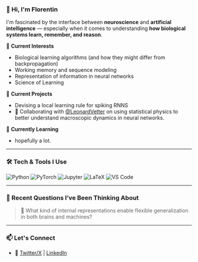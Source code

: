 

### 👋 Hi, I'm Florentin

I'm fascinated by the interface between **neuroscience** and **artificial intelligence** — especially when it comes to understanding **how biological systems learn, remember, and reason**.

🔬 **Current Interests**  
- Biological learning algorithms (and how they might differ from backpropagation)
- Working memory and sequence modeling
- Representation of information in neural networks
- Science of Learning


🚧 **Current Projects**  
- Devising a local learning rule for spiking RNNS 
- 🤝 Collaborating with [@LeonardVetter](https://github.com/LeonardVetter) on using statistical physics to better understand macroscopic dynamics in neural networks.


🌱 **Currently Learning**
- hopefully a lot.

---

### 🛠 Tech & Tools I Use

<!-- Badges for aesthetic; feel free to customize -->
![Python](https://img.shields.io/badge/-Python-3776AB?style=flat&logo=python&logoColor=white)
![PyTorch](https://img.shields.io/badge/-PyTorch-EE4C2C?style=flat&logo=pytorch&logoColor=white)
![Jupyter](https://img.shields.io/badge/-Jupyter-F37626?style=flat&logo=jupyter&logoColor=white)
![LaTeX](https://img.shields.io/badge/-LaTeX-008080?style=flat&logo=latex&logoColor=white)
![VS Code](https://img.shields.io/badge/-VS%20Code-007ACC?style=flat&logo=visual-studio-code&logoColor=white)

---

### 📘 Recent Questions I’ve Been Thinking About

> 🧩 What kind of internal representations enable flexible generalization in both brains and machines?

---

### 📫 Let's Connect

- 🔗 [Twitter/X](https://x.com/DbgYBrn) | [LinkedIn](https://www.linkedin.com/in/florentin-seifert-50984233b/)


